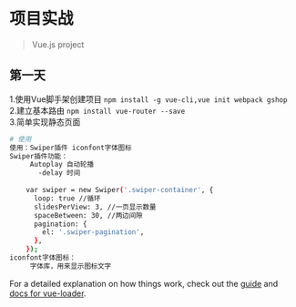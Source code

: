 # 项目实战

>  Vue.js project

## 第一天
1.使用Vue脚手架创建项目 `npm install -g vue-cli,vue init webpack gshop`  
2.建立基本路由 `npm install vue-router --save`  
3.简单实现静态页面 
``` bash
# 使用
使用：Swiper插件 iconfont字体图标
Swiper插件功能：
     Autoplay 自动轮播
       -delay 时间
     
    var swiper = new Swiper('.swiper-container', {
      loop: true //循环
      slidesPerView: 3, //一页显示数量
      spaceBetween: 30, //两边间隙
      pagination: {
        el: '.swiper-pagination',
      },
    });
iconfont字体图标：
     字体库，用来显示图标文字
```

For a detailed explanation on how things work, check out the [guide](http://vuejs-templates.github.io/webpack/) and [docs for vue-loader](http://vuejs.github.io/vue-loader).
